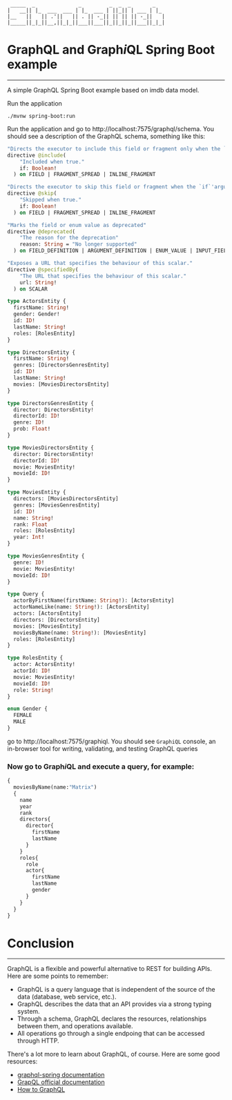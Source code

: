 ````
 _____  _              _         _  _  _       _   
|   __|| |_  ___  ___ | |_  ___ | ||_|| | ___ | |_ 
|__   ||   || .'||   || . || -_|| || || || -_||   |
|_____||_|_||__,||_|_||___||___||_||_||_||___||_|_|

````

# GraphQL and Graph*i*QL Spring Boot  example
***
A simple GraphQL Spring Boot example based on imdb data model.   

Run the application 
```shell
./mvnw spring-boot:run
```

Run the application and go to http://localhost:7575/graphql/schema. You should see a description of the GraphQL schema, something like this:

```graphql
"Directs the executor to include this field or fragment only when the `if` argument is true"
directive @include(
    "Included when true."
    if: Boolean!
  ) on FIELD | FRAGMENT_SPREAD | INLINE_FRAGMENT

"Directs the executor to skip this field or fragment when the `if`'argument is true."
directive @skip(
    "Skipped when true."
    if: Boolean!
  ) on FIELD | FRAGMENT_SPREAD | INLINE_FRAGMENT

"Marks the field or enum value as deprecated"
directive @deprecated(
    "The reason for the deprecation"
    reason: String = "No longer supported"
  ) on FIELD_DEFINITION | ARGUMENT_DEFINITION | ENUM_VALUE | INPUT_FIELD_DEFINITION

"Exposes a URL that specifies the behaviour of this scalar."
directive @specifiedBy(
    "The URL that specifies the behaviour of this scalar."
    url: String!
  ) on SCALAR

type ActorsEntity {
  firstName: String!
  gender: Gender!
  id: ID!
  lastName: String!
  roles: [RolesEntity]
}

type DirectorsEntity {
  firstName: String!
  genres: [DirectorsGenresEntity]
  id: ID!
  lastName: String!
  movies: [MoviesDirectorsEntity]
}

type DirectorsGenresEntity {
  director: DirectorsEntity!
  directorId: ID!
  genre: ID!
  prob: Float!
}

type MoviesDirectorsEntity {
  director: DirectorsEntity!
  directorId: ID!
  movie: MoviesEntity!
  movieId: ID!
}

type MoviesEntity {
  directors: [MoviesDirectorsEntity]
  genres: [MoviesGenresEntity]
  id: ID!
  name: String!
  rank: Float
  roles: [RolesEntity]
  year: Int!
}

type MoviesGenresEntity {
  genre: ID!
  movie: MoviesEntity!
  movieId: ID!
}

type Query {
  actorByFirstName(firstName: String!): [ActorsEntity]
  actorNameLike(name: String!): [ActorsEntity]
  actors: [ActorsEntity]
  directors: [DirectorsEntity]
  movies: [MoviesEntity]
  moviesByName(name: String!): [MoviesEntity]
  roles: [RolesEntity]
}

type RolesEntity {
  actor: ActorsEntity!
  actorId: ID!
  movie: MoviesEntity!
  movieId: ID!
  role: String!
}

enum Gender {
  FEMALE
  MALE
}
```
go to http://localhost:7575/graphiql. You should see `GraphiQL` console, an in-browser tool for writing, validating, and testing GraphQL queries

### Now go to Graph*i*QL and execute a query, for example:

```graphql
{
  moviesByName(name:"Matrix")
  {
    name
    year
    rank
    directors{
      director{
        firstName
        lastName
      }
    }
    roles{
      role
      actor{
        firstName
        lastName
        gender
      }
    }
  }
}
```



# Conclusion   
___
GraphQL is a flexible and powerful alternative to REST for building APIs. Here are some points to remember:
- GraphQL is a query language that is independent of the source of the data (database, web service, etc.).
- GraphQL describes the data that an API provides via a strong typing system.
- Through a schema, GraphQL declares the resources, relationships between them, and operations available.
- All operations go through a single endpoing that can be accessed through HTTP.

There's a lot more to learn about GraphQL, of course. Here are some good resources:
- [graphql-spring documentation](https://docs.spring.io/spring-graphql/docs/1.0.0-M2/reference/html/)
- [GrapQL official documentation](http://graphql.org/learn/)
- [How to GraphQL](https://www.howtographql.com/basics/0-introduction/)

